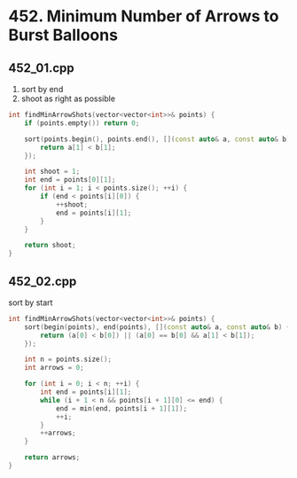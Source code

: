 # 452. Minimum Number of Arrows to Burst Balloons #

## 452_01.cpp ##

1. sort by end
2. shoot as right as possible

```cpp
int findMinArrowShots(vector<vector<int>>& points) {
    if (points.empty()) return 0;

    sort(points.begin(), points.end(), [](const auto& a, const auto& b) {
        return a[1] < b[1];
    });

    int shoot = 1;
    int end = points[0][1];
    for (int i = 1; i < points.size(); ++i) {
        if (end < points[i][0]) {
            ++shoot;
            end = points[i][1];
        }
    }

    return shoot;
}
```

## 452_02.cpp ##

sort by start

```cpp
int findMinArrowShots(vector<vector<int>>& points) {
    sort(begin(points), end(points), [](const auto& a, const auto& b) {
        return (a[0] < b[0]) || (a[0] == b[0] && a[1] < b[1]);
    });

    int n = points.size();
    int arrows = 0;

    for (int i = 0; i < n; ++i) {
        int end = points[i][1];
        while (i + 1 < n && points[i + 1][0] <= end) {
            end = min(end, points[i + 1][1]);
            ++i;
        }
        ++arrows;
    }

    return arrows;
}
```
